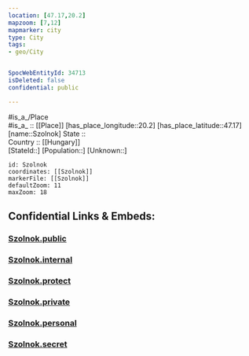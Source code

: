 ```yaml
---
location: [47.17,20.2] 
mapzoom: [7,12] 
mapmarker: city 
type: City
tags:
- geo/City


SpocWebEntityId: 34713
isDeleted: false
confidential: public

---
```

#is_a_/Place  
#is_a_ :: [[Place]] 
[has_place_longitude::20.2] 
[has_place_latitude::47.17] 
[name::Szolnok] 
State ::  
Country :: [[Hungary]]  
[StateId::] 
[Population::] 
[Unknown::] 


```leaflet
id: Szolnok
coordinates: [[Szolnok]] 
markerFile: [[Szolnok]] 
defaultZoom: 11 
maxZoom: 18
```


## Confidential Links & Embeds: 

### [Szolnok.public](/_public/\Earth\Continent\Europe\Europe~East\Hungary\Counties~Hungary\Jász-Nagykun-Szolnok\counties~Jász-Nagykun-Szolnok\Szolnok\CitySzolnok.public.md) 

### [Szolnok.internal](/_internal/\Earth\Continent\Europe\Europe~East\Hungary\Counties~Hungary\Jász-Nagykun-Szolnok\counties~Jász-Nagykun-Szolnok\Szolnok\CitySzolnok.internal.md) 

### [Szolnok.protect](/_protect/\Earth\Continent\Europe\Europe~East\Hungary\Counties~Hungary\Jász-Nagykun-Szolnok\counties~Jász-Nagykun-Szolnok\Szolnok\CitySzolnok.protect.md) 

### [Szolnok.private](/_private/\Earth\Continent\Europe\Europe~East\Hungary\Counties~Hungary\Jász-Nagykun-Szolnok\counties~Jász-Nagykun-Szolnok\Szolnok\CitySzolnok.private.md) 

### [Szolnok.personal](/_personal/\Earth\Continent\Europe\Europe~East\Hungary\Counties~Hungary\Jász-Nagykun-Szolnok\counties~Jász-Nagykun-Szolnok\Szolnok\CitySzolnok.personal.md) 

### [Szolnok.secret](/_secret/\Earth\Continent\Europe\Europe~East\Hungary\Counties~Hungary\Jász-Nagykun-Szolnok\counties~Jász-Nagykun-Szolnok\Szolnok\CitySzolnok.secret.md)

